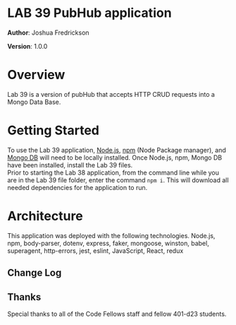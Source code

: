 # LAB 39 PubHub application

**Author**: Joshua Fredrickson

**Version**: 1.0.0 

# Overview

Lab 39 is a version of pubHub that accepts HTTP CRUD requests into a Mongo Data Base.


# Getting Started

To use the Lab 39 application, [Node.js](https://nodejs.org/en/), [npm](https://www.npmjs.com/) 
(Node Package manager), and [Mongo DB](https://docs.mongodb.com/manual/installation/)  will need
 to be locally installed.  Once Node.js, npm, Mongo DB have been installed, install the Lab 39 
 files.  
 Prior to starting the Lab 38 application, from the command line while you are in the Lab 39 file 
 folder, enter the command `npm i`.  This will download all needed dependencies for the 
 application to run.   


# Architecture

This application was deployed with the following technologies.
Node.js, npm, body-parser, dotenv, express, faker, mongoose, winston, babel, superagent, 
http-errors, jest, eslint, JavaScript, React, redux

## Change Log


## Thanks
Special thanks to all of the Code Fellows staff and fellow 401-d23 students.
